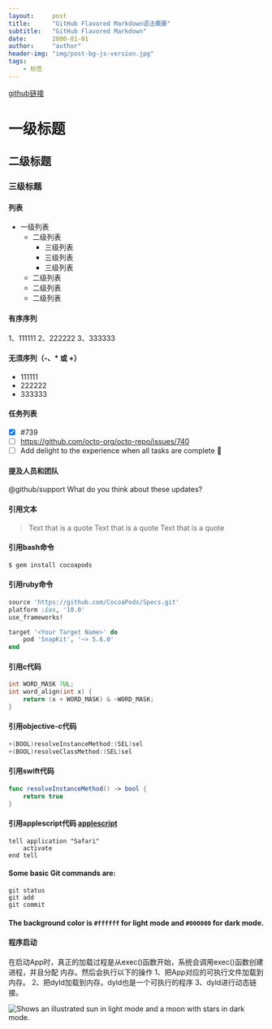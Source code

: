 ```yaml
---
layout:     post
title:      "GitHub Flavored Markdown语法概要"
subtitle:   "GitHub Flavored Markdown"
date:       2000-01-01
author:     "author"
header-img: "img/post-bg-js-version.jpg"
tags:
    - 标签
---
```


 [github链接](https://docs.github.com/zh/get-started/writing-on-github/getting-started-with-writing-and-formatting-on-github/quickstart-for-writing-on-github)

# 一级标题
## 二级标题
### 三级标题

#### 列表
- 一级列表
    - 二级列表
        - 三级列表
        - 三级列表
        - 三级列表    
    - 二级列表
    - 二级列表
    - 二级列表
    
#### 有序序列 
1、111111
2、222222
3、333333

#### 无须序列（-、* 或 +）
- 111111
- 222222
- 333333

#### 任务列表
- [x] #739
- [ ] https://github.com/octo-org/octo-repo/issues/740
- [ ] Add delight to the experience when all tasks are complete :tada:

#### 提及人员和团队
@github/support What do you think about these updates?

#### 引用文本
> Text that is a quote
  Text that is a quote
> Text that is a quote

#### 引用bash命令
```bash
$ gem install cocoapods
```
#### 引用ruby命令
```ruby
source 'https://github.com/CocoaPods/Specs.git'
platform :ios, '10.0'
use_frameworks!

target '<Your Target Name>' do
    pod 'SnapKit', '~> 5.6.0'
end
```

#### 引用c代码
```c
int WORD_MASK 7UL;
int word_align(int x) {
    return (x + WORD_MASK) & ~WORD_MASK;
}
```

#### 引用objective-c代码
```objective-c
+(BOOL)resolveInstanceMethod:(SEL)sel
+(BOOL)resolveClassMethod:(SEL)sel
```

#### 引用swift代码
```swift
func resolveInstanceMethod() -> bool {
    return true
}
```

#### 引用applescript代码  [applescript](https://sspai.com/post/46912)
```applescript
tell application "Safari"
    activate
end tell 
```

#### Some basic Git commands are:
```git
git status
git add
git commit
```

#### The background color is `#ffffff` for light mode and `#000000` for dark mode.

#### 程序启动
在启动App时，真正的加载过程是从exec()函数开始，系统会调⽤exec()函数创建进程，并且分配
内存。然后会执⾏以下的操作
1、把App对应的可执⾏⽂件加载到内存。
2、把dyld加载到内存。dyld也是⼀个可执⾏的程序
3、dyld进⾏动态链接。

<picture>
  <source media="(prefers-color-scheme: dark)" srcset="https://user-images.githubusercontent.com/25423296/163456776-7f95b81a-f1ed-45f7-b7ab-8fa810d529fa.png">
  <source media="(prefers-color-scheme: light)" srcset="https://user-images.githubusercontent.com/25423296/163456779-a8556205-d0a5-45e2-ac17-42d089e3c3f8.png">
  <img alt="Shows an illustrated sun in light mode and a moon with stars in dark mode." src="https://user-images.githubusercontent.com/25423296/163456779-a8556205-d0a5-45e2-ac17-42d089e3c3f8.png">
</picture>
